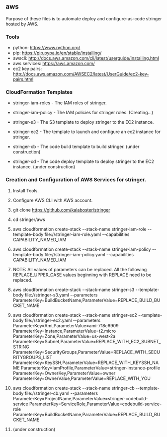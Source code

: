 ## aws

Purpose of these files is to automate deploy and configure-as-code stringer hosted by AWS.


### Tools

- python: https://www.python.org/
- pip: https://pip.pypa.io/en/stable/installing/
- awscli: http://docs.aws.amazon.com/cli/latest/userguide/installing.html
- aws services: https://aws.amazon.com/
- ec2 key pairs: http://docs.aws.amazon.com/AWSEC2/latest/UserGuide/ec2-key-pairs.html

### CloudFormation Templates

- stringer-iam-roles - The IAM roles of stringer.

- stringer-iam-policy - The IAM policies for stringer roles. (Creating...)

- stringer-s3 - The S3 template to deploy stringer to the EC2 instance.

- stringer-ec2 - The template to launch and configure an ec2 instance for stringer.

- stringer-cb - The code build template to build stringer. (under construction)

- stringer-cd - The code deploy template to deploy stringer to the EC2 instance. (under construction)


### Creation and Configuration of AWS Services for stringer.


1. Install Tools.

2. Configure AWS CLI with AWS account.

3. git clone https://github.com/kalaboster/stringer

4. cd stringer/aws

5. aws cloudformation create-stack --stack-name stringer-iam-role --template-body file://stringer-iam-role.yaml --capabilities CAPABILITY_NAMED_IAM

6. aws cloudformation create-stack --stack-name stringer-iam-policy --template-body file://stringer-iam-policy.yaml --capabilities CAPABILITY_NAMED_IAM

7. NOTE: All values of parameters can be replaced. All the following REPLACE_UPPER_CASE values beginning with REPLACE need to be replaced.

8. aws cloudformation create-stack --stack-name stringer-s3 --template-body file://stringer-s3.yaml  --parameters ParameterKey=BuildBucketName,ParameterValue=REPLACE_BUILD_BUCKET_NAME

9. aws cloudformation create-stack --stack-name stringer-ec2 --template-body file://stringer-ec2.yaml  --parameters ParameterKey=Ami,ParameterValue=ami-718c6909 ParameterKey=Instance,ParameterValue=t2.micro ParameterKey=Zone,ParameterValue=us-west-2a ParameterKey=Subnet,ParameterValue=REPLACE_WITH_EC2_SUBNET_STRING ParameterKey=SecurityGroups,ParameterValue=REPLACE_WITH_SECURITYGROUPS_LIST ParameterKey=KeySSH,ParameterValue=REPLACE_WITH_KEYSSH_NAME ParameterKey=IamProfile,ParameterValue=stringer-instance-profile ParameterKey=OwnerKey,ParameterValue=owner ParameterKey=OwnerValue,ParameterValue=REPLACE_WITH_YOU

10. aws cloudformation create-stack --stack-name stringer-cb --template-body file://stringer-cb.yaml --parameters ParameterKey=ProjectName,ParameterValue=stringer-codebuild-service  ParameterKey=ServiceRole,ParameterValue=codebuild-service-role ParameterKey=BuildBucketName,ParameterValue=REPLACE_BUILD_BUCKET_NAME

11. (under construction)